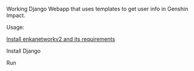 Working Django Webapp that uses templates to get user info in Genshin Impact.


Usage:


[Install enkanetworkv2 and its requirements](https://github.com/DEViantUA/EnkaNetworkV2.py "enkanetworkv2")


Install Django


Run
